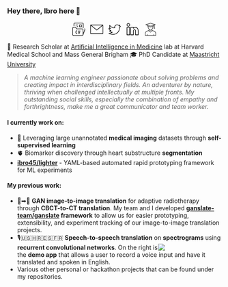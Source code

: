 
### Hey there, Ibro here 👋

<p align="center">
<!-- Code copied from jayhernandez! ♥ -->
<a href="https://drive.google.com/file/d/1-M4SUlF0wWqGxd35uK-lma32OKjUC5Ue/view?usp=share_link" alt="Twitter"><img width="30px" src="icons/cv.png"></a>
&nbsp; <a href="mailto: ihadzic@bwh.harvard.edu" alt="Twitter"><img width="30px" src="icons/email.png"></a>
&nbsp; <a href="https://twitter.com/hadziibro" alt="Twitter"><img width="30px" src="icons/twitter.png"></a>
&nbsp; <a href="https://www.linkedin.com/in/ibrhad/" alt="Twitter"><img width="30px" height="32px" src="icons/linkedin.png"></a>
&nbsp; <a href="https://scholar.google.com/citations?user=ZwxiGQ0AAAAJ&hl=en" alt="Twitter"><img width="30px" src="icons/scholar.png"></a>

</p>

🔬 Research Scholar at [Artificial Intelligence in Medicine](https://aim.hms.harvard.edu/) lab at Harvard Medical School and Mass General Brigham
🎓 PhD Candidate at [Maastricht University](https://www.maastrichtuniversity.nl/about-um/faculties/faculty-health-medicine-and-life-sciences-0)
> *A machine learning engineer passionate about solving problems and creating impact in interdisciplinary fields. An adventurer by nature, thriving when challenged  intellectually at multiple fronts. My outstanding social skills, especially the combination of empathy and forthrightness,  make me a great communicator and team worker.*

####  I currently work on:
- 🩻 Leveraging large unannotated **medical imaging** datasets through **self-supervised learning**
- 🫀 Biomarker discovery through heart substructure **segmentation**
- **[ibro45/lighter](https://github.com/ibro45/lighter)** - YAML-based automated rapid prototyping framework for ML experiments

#### My previous work:
- 🌆➡🌃 **GAN image-to-image translation** for adaptive radiotherapy through **CBCT-to-CT translation**. My team and I developed **[ganslate-team/ganslate](https://github.com/ganslate-team/ganslate) framework** to allow us for easier prototyping, extensibility, and experiment tracking of our image-to-image translation projects.
- 🎙️🇺🇸🇭🇷🇪🇸🇫🇷 **Speech-to-speech translation** on **spectrograms** [<img align="right" width="150" src="https://img.youtube.com/vi/RN3c_3j5m4U/3.jpg">](https://www.youtube.com/watch?v=RN3c_3j5m4U) using **recurrent convolutional networks**.  On the right is the **demo app** that allows a user to record a voice input and have it translated and spoken in English.
- Various other personal or hackathon projects that can be found under my repositories.

